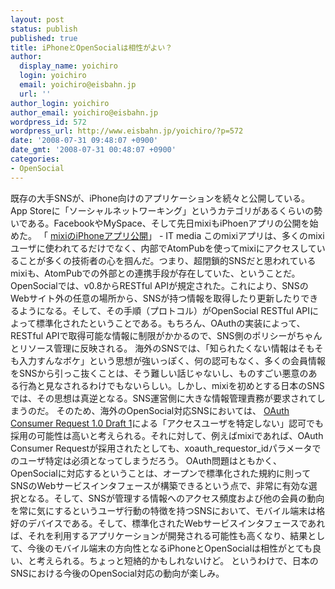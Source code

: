 ```yaml
---
layout: post
status: publish
published: true
title: iPhoneとOpenSocialは相性がよい？
author:
  display_name: yoichiro
  login: yoichiro
  email: yoichiro@eisbahn.jp
  url: ''
author_login: yoichiro
author_email: yoichiro@eisbahn.jp
wordpress_id: 572
wordpress_url: http://www.eisbahn.jp/yoichiro/?p=572
date: '2008-07-31 09:48:07 +0900'
date_gmt: '2008-07-31 00:48:07 +0900'
categories:
- OpenSocial
---
```


既存の大手SNSが、iPhone向けのアプリケーションを続々と公開している。App Storeに「ソーシャルネットワーキング」というカテゴリがあるくらいの勢いである。FacebookやMySpace、そして先日mixiもiPhoenアプリの公開を始めた。
「
[mixiのiPhoneアプリ公開](http://www.itmedia.co.jp/news/articles/0807/30/news052.html)」 - IT media
このmixiアプリは、多くのmixiユーザに使われてるだけでなく、内部でAtomPubを使ってmixiにアクセスしていることが多くの技術者の心を掴んだ。つまり、超閉鎖的SNSだと思われているmixiも、AtomPubでの外部との連携手段が存在していた、ということだ。
OpenSocialでは、v0.8からRESTful APIが規定された。これにより、SNSのWebサイト外の任意の場所から、SNSが持つ情報を取得したり更新したりできるようになる。そして、その手順（プロトコル）がOpenSocial RESTful APIによって標準化されたということである。もちろん、OAuthの実装によって、RESTful APIで取得可能な情報に制限がかかるので、SNS側のポリシーがちゃんとリソース管理に反映される。
海外のSNSでは、「知られたくない情報はそもそも入力すんなボケ」という思想が強いっぽく、何の認可もなく、多くの会員情報をSNSから引っこ抜くことは、そう難しい話じゃないし、ものすごい悪意のある行為と見なされるわけでもないらしい。しかし、mixiを初めとする日本のSNSでは、その思想は真逆となる。SNS運営側に大きな情報管理責務が要求されてしまうのだ。
そのため、海外のOpenSocial対応SNSにおいては、
[OAuth Consumer Request 1.0 Draft 1](http://oauth.googlecode.com/svn/spec/ext/consumer_request/1.0/drafts/1/spec.html)による「アクセスユーザを特定しない」認可でも採用の可能性は高いと考えられる。それに対して、例えばmixiであれば、OAuth Consumer Requestが採用されたとしても、xoauth_requestor_idパラメータでのユーザ特定は必須となってしまうだろう。
OAuth問題はともかく、OpenSocialに対応するということは、オープンで標準化された規約に則ってSNSのWebサービスインタフェースが構築できるという点で、非常に有効な選択となる。そして、SNSが管理する情報へのアクセス頻度および他の会員の動向を常に気にするというユーザ行動の特徴を持つSNSにおいて、モバイル端末は格好のデバイスである。そして、標準化されたWebサービスインタフェースであれば、それを利用するアプリケーションが開発される可能性も高くなり、結果として、今後のモバイル端末の方向性となるiPhoneとOpenSocialは相性がとても良い、と考えられる。ちょっと短絡的かもしれないけど。
というわけで、日本のSNSにおける今後のOpenSocial対応の動向が楽しみ。
